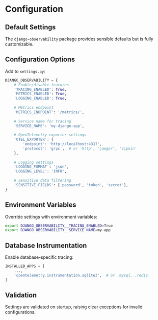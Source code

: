 # Configuration

## Default Settings
The `django-observability` package provides sensible defaults but is fully customizable.

## Configuration Options
Add to `settings.py`:

```python
DJANGO_OBSERVABILITY = {
    # Enable/disable features
    'TRACING_ENABLED': True,
    'METRICS_ENABLED': True,
    'LOGGING_ENABLED': True,
    
    # Metrics endpoint
    'METRICS_ENDPOINT': '/metrics/',
    
    # Service name for tracing
    'SERVICE_NAME': 'my-django-app',
    
    # OpenTelemetry exporter settings
    'OTEL_EXPORTER': {
        'endpoint': 'http://localhost:4317',
        'protocol': 'grpc',  # or 'http', 'jaeger', 'zipkin'
    },
    
    # Logging settings
    'LOGGING_FORMAT': 'json',
    'LOGGING_LEVEL': 'INFO',
    
    # Sensitive data filtering
    'SENSITIVE_FIELDS': ['password', 'token', 'secret'],
}
```

## Environment Variables
Override settings with environment variables:
```bash
export DJANGO_OBSERVABILITY__TRACING_ENABLED=True
export DJANGO_OBSERVABILITY__SERVICE_NAME=my-app
```

## Database Instrumentation
Enable database-specific tracing:
```python
INSTALLED_APPS = [
    ...,
    'opentelemetry.instrumentation.sqlite3',  # or .mysql, .redis
]
```

## Validation
Settings are validated on startup, raising clear exceptions for invalid configurations.
